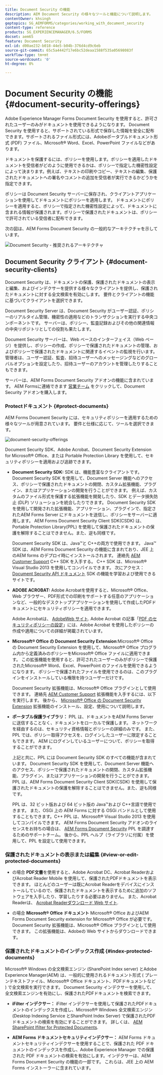 ```yaml
---
title: Document Security の機能
description: AEM Document Security の様々なツールと機能について説明します。
contentOwner: khsingh
geptopics: SG_AEMFORMS/categories/working_with_document_security
content-type: reference
products: SG_EXPERIENCEMANAGER/6.5/FORMS
docset: aem65
feature: Document Security
exl-id: d00ae232-b018-44e5-b04b-376d4cd9c6eb
source-git-commit: 65c5a4442f17e6bc52deaa1588f535a05698083f
workflow-type: tm+mt
source-wordcount: '0'
ht-degree: 0%

---
```


# Document Security の機能{#document-security-offerings}

Adobe Experience Manager Forms Document Security を使用すると、許可されたユーザーのみがドキュメントを使用できるようになります。 Document Security を使用すると、サポートされている形式で保存した情報を安全に配布できます。サポートされるファイル形式には、Adobeポータブルドキュメント形式 (PDF) ファイル、Microsoft® Word、Excel、PowerPoint ファイルなどがあります。

ドキュメントを保護するには、ポリシーを使用します。ポリシーを適用したドキュメントを受信者がどのように使用できるかは、ポリシーで指定した機密性設定によって決まります。例えば、テキストの印刷やコピー、テキストの編集、保護されたドキュメントへの署名やコメントの追加を受信者が実行できるかどうかを指定できます。

ポリシーは Document Security サーバーに保存され、クライアントアプリケーションを使用してドキュメントにポリシーを適用します。 ドキュメントにポリシーを適用すると、ポリシーで指定された機密性設定によって、ドキュメントに含まれる情報が保護されます。ポリシーで保護されたドキュメントは、ポリシーで許可されている受信者に配布できます。

次の図は、AEM Forms Document Security の一般的なアーキテクチャを示しています。

![Document Security - 推奨されるアーキテクチャ](do-not-localize/document_security_architecture.png)

## Document Security クライアント {#document-security-clients}

Document Security は、ドキュメントの保護、保護されたドキュメントの表示と編集、およびインデクサーを提供する様々なクライアントを提供し、保護されたドキュメントに対する全文検索を有効にします。 要件とクライアントの機能に基づいてクライアントを選択できます。

Document Security Server は、Document Security がユーザー認証、ポリシーのリアルタイム管理、機密性の適用などのトランザクションを実行する中央コンポーネントです。 サーバーは、ポリシー、監査記録およびその他の関連情報の中央リポジトリとしての役割も果たします。

Document Security サーバーは、Web ベースのインターフェイス（Web ページ）を提供し、ポリシーの作成、ポリシーで保護されたドキュメントの管理、およびポリシーで保護されたドキュメントに関連するイベントの監視を行います。 管理者は、ユーザー認証、監査、招待ユーザーへのメッセージングなどのグローバルオプションを設定したり、招待ユーザーのアカウントを管理したりすることもできます。

サーバーは、AEM Forms Document Security アドオンの機能に含まれています。 AEM Formsに連絡できます [営業チーム](https://business.adobe.com/request-consultation/experience-cloud.html?s_osc=70114000002JNwKAAW&amp;s_iid=70114000002JHs3AAG) をクリックして、Document Security アドオンを購入します。

### Protectドキュメント {#protect-documents}

AEM Forms Document Security には、セキュリティポリシーを適用するための様々なツールが用意されています。 要件と仕様に応じて、ツールを選択できます。

![document-security-offerings](assets/document-security-offerings.png)

Document Security SDK、Adobe Acrobat、Document Security Extension for Microsoft® Office、または Portable Protection Library を使用して、セキュリティポリシーを適用および追跡できます。

* **Document Security SDK:** SDK は、機能豊富なクライアントです。 Document Security SDK を使用して、Document Server 機能へのアクセス、ポリシーで保護されたドキュメントの開閉、カスタム拡張機能、プラグイン、またはアプリケーションの開発を行うことができます。 例えば、カスタムのファイル形式を保護する拡張機能を開発したり、SDK とデータ損失防止 (DLP) ソリューションを統合したりできます。 Document Security SDK を使用して開発された拡張機能、アプリケーション、プラグインで、指定されたAEM Forms Server にドキュメントを送信し、ポリシーをサーバーに適用します。 AEM Forms Document Security Client SDK(CSDK) は、Portable Protection Library(PPL) を使用して保護されたドキュメントの保護を解除することはできません。また、逆も同様です。

  Document Security SDK は、Java™と C++の両方で使用できます。 Java™ SDK は、AEM Forms Document Security の機能に含まれており、JEE 上のAEM forms のデプロイ時にインストールされます。 連絡先 [AEM Customer Support](https://experienceleague.adobe.com/?support-solution=General&amp;lang=ja&amp;support-tab=home#support) C++ SDK を入手する。 C++ SDK は、Microsoft® Visual Studio 2013 を使用してコンパイルできます。 次にアクセス： [Document Security API ドキュメント](https://help.adobe.com/ja_JP/livecycle/11.0/Services/WS92d06802c76abadb76c48dfe12dbeb3e281-7ff0.2.html) SDK の機能を学習および使用できるサイトです。

* **ADOBE ACROBAT:** Adobe Acrobatを使用すると、Microsoft® Office、Web ブラウザー、PDF形式での印刷をサポートする任意のアプリケーションなど、一般的なデスクトップアプリケーションを使用して作成したPDFドキュメントにセキュリティポリシーを適用できます。

  Adobe Acrobatは、 [AdobeWeb サイト](https://www.adobe.com/acrobat/free-trial-download.html). Adobe Acrobat の記事「[PDF のセキュリティポリシーの設定](https://helpx.adobe.com/acrobat/using/setting-security-policies-pdfs.html)」には、Adobe Acrobat を使用したポリシーの作成や適用についての詳細が掲載されています。 

* **Microsoft® Office の Document Security Extension**:Microsoft® Office の Document Security Extension を使用して、Microsoft® Office プログラム内から定義済みのポリシーをMicrosoft® Office ファイルに適用できます。 この拡張機能を使用すると、許可されたユーザーのみがポリシーで保護されたMicrosoft® Word、Excel、PowerPoint のファイルを使用できるようになります。 ポリシーで保護されたファイルを使用できるのは、このプラグインをインストールしている権限を持つユーザーだけです。

  Document Security 拡張機能は、Microsoft® Office プラグインとして使用できます。 連絡先 [AEM Customer Support](https://helpx.adobe.com/jp/marketing-cloud/contact-support.html) 拡張機能を入手するには、以下を実行します。 後から、 [Microsoft® Office の Document Security Extension](https://experienceleague.adobe.com/docs/experience-manager-document-security/using/download-installer.html?lang=ja) 拡張機能のインストール、設定、使用について説明します。

* **ポータブル保護ライブラリ：** PPL は、ドキュメントをAEM Forms Server に送信することなく、ドキュメントをローカルで保護します。 ネットワークを経由するのは、セキュリティ資格情報とポリシーの詳細のみです。 また、PPL では、ポリシー取得アクセスを、ログインしたユーザーに限定することもできます。 AEM にログインしているユーザーについて、ポリシーを取得することができます。

  上記と共に、PPL には Document Security SDK のすべての機能が含まれています。 Document Security SDK を使用して、Document Server 機能へのアクセス、ポリシーで保護されたドキュメントの開閉、カスタム拡張機能、プラグイン、またはアプリケーションの開発を行うことができます。 PPL は、AEM Forms Document Security Client SDK(CSDK) を使用して保護されたドキュメントの保護を解除することはできません。また、逆も同様です。

  PPL は、32 ビット版および 64 ビット版の Java™および C++言語で使用できます。 また、OSGi 上の AEM Forms に対する OSGi バンドルとして使用することもできます。C++ PPL は、Microsoft® Visual Studio 2013 を使用してコンパイルできます。 AEM Forms Document Security アドオンのライセンスをお持ちの場合は、 [AEM Forms Document Security](https://experienceleague.adobe.com/?support-solution=General&amp;lang=ja&amp;support-tab=home#support) PPL を調達するためのサポートチーム。 後から、PPL ヘルプ（ライブラリに付属）を使用して、PPL を設定して使用できます。

### 保護されたドキュメントの表示または編集 {#view-or-edit-protected-documents}

* の場合 **PDF文書**&#x200B;を使用すると、Adobe Acrobat DC、Acrobat ReaderおよびAcrobat Reader Mobile を使用して、保護されたPDFドキュメントを表示できます。 ほとんどのユーザーは既にAcrobat Readerをデバイスにインストールしているので、保護されたドキュメントを表示するために追加のソフトウェアを入手したり、学習したりする必要はありません。 また、Acrobat Readerは、 [Acrobat Readerダウンロード Web サイト](https://get.adobe.com/jp/reader/).

* の場合 **Microsoft® Office ドキュメント** Microsoft® Office およびAEM Forms Document Security extension for Microsoft® Office が必要です。 Document Security 拡張機能は、Microsoft® Office プラグインとして使用できます。 この拡張機能は、Adobeの Web サイトからダウンロードできます。

### 保護されたドキュメントのインデックス作成 {#index-protected-documents}

Microsoft® Windows の全文検索エンジン (SharePoint Index server) とAdobe Experience Manager(AEM) は、一般的に使用されるドキュメント形式 ( プレーンテキストファイル、Microsoft® Office ドキュメント、PDFドキュメントなど ) で全文検索を実行できます。 Document Security インデクサーを使用して、全文検索エンジンを有効にし、保護されたPDFドキュメントを検索できます。

* **iFilter インデクサー：** iFilter インデクサーを使用して保護されたPDFドキュメントのインデックスを作成し、Microsoft® Windows 全文検索エンジン (Desktop Indexing Service とSharePoint Index Server) で保護されたPDFドキュメントの検索を有効にすることができます。 詳しくは、 [AEM SharePoint Ifilter for Protected Documents](assets/sharepoint-ifilter-doc-security.pdf).

* **AEM Forms ドキュメントセキュリティインデクサー：** AEM Forms ドキュメントセキュリティインデクサーを使用することで、保護された PDF ドキュメントのインデックスを作成し、Adobe Experience Manager での保護された PDF ドキュメントの検索を有効にします。インデクサーは、AEM Forms Document Security の機能の一部です。 これらは、JEE 上の AEM Forms インストーラーに含まれています。
